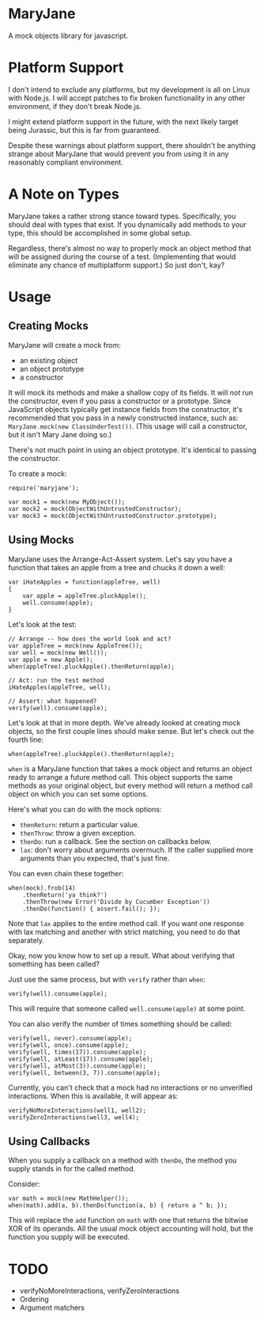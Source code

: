 MaryJane
========
A mock objects library for javascript.

Platform Support
================
I don't intend to exclude any platforms, but my development is all on Linux with Node.js. I will accept patches to fix broken functionality in any other environment, if they don't break Node.js.

I might extend platform support in the future, with the next likely target being Jurassic, but this is far from guaranteed.

Despite these warnings about platform support, there shouldn't be anything strange about MaryJane that would prevent you from using it in any reasonably compliant environment.

A Note on Types
===============
MaryJane takes a rather strong stance toward types. Specifically, you should deal with types that exist. If you dynamically add methods to your type, this should be accomplished in some global setup.

Regardless, there's almost no way to properly mock an object method that will be assigned during the course of a test. (Implementing that would eliminate any chance of multiplatform support.) So just don't, kay?

Usage
=====

Creating Mocks
--------------
MaryJane will create a mock from:

 * an existing object
 * an object prototype
 * a constructor

It will mock its methods and make a shallow copy of its fields. It will *not* run the constructor, even if you pass a constructor or a prototype. Since JavaScript objects typically get instance fields from the constructor, it's recommended that you pass in a newly constructed instance, such as: `MaryJane.mock(new ClassUnderTest())`. (This usage will call a constructor, but it isn't Mary Jane doing so.)

There's not much point in using an object prototype. It's identical to passing the constructor.

To create a mock:

	require('maryjane');

	var mock1 = mock(new MyObject());
	var mock2 = mock(ObjectWithUntrustedConstructor);
	var mock3 = mock(ObjectWithUntrustedConstructor.prototype);

Using Mocks
-----------
MaryJane uses the Arrange-Act-Assert system. Let's say you have a function that takes an apple from a tree and chucks it down a well:

	var iHateApples = function(appleTree, well)
	{
		var apple = appleTree.pluckApple();
		well.consume(apple);
	}

Let's look at the test:

	// Arrange -- how does the world look and act?
	var appleTree = mock(new AppleTree());
	var well = mock(new Well());
	var apple = new Apple();
	when(appleTree).pluckApple().thenReturn(apple);

	// Act: run the test method
	iHateApples(appleTree, well);

	// Assert: what happened?
	verify(well).consume(apple);


Let's look at that in more depth. We've already looked at creating mock objects, so the first couple lines should make sense. But let's check out the fourth line:

	when(appleTree).pluckApple().thenReturn(apple);

`when` is a MaryJane function that takes a mock object and returns an object ready to arrange a future method call. This object supports the same methods as your original object, but every method will return a method call object on which you can set some options.

Here's what you can do with the mock options:

 * `thenReturn`: return a particular value.
 * `thenThrow`: throw a given exception.
 * `thenDo`: run a callback. See the section on callbacks below.
 * `lax`: don't worry about arguments overmuch. If the caller supplied more arguments than you expected, that's just fine.

You can even chain these together:

	when(mock).frob(14)
		.thenReturn('ya think?')
		.thenThrow(new Error('Divide by Cucumber Exception'))
		.thenDo(function() { assert.fail(); });

Note that `lax` applies to the entire method call. If you want one response with lax matching and another with strict matching, you need to do that separately.

Okay, now you know how to set up a result. What about verifying that something has been called?

Just use the same process, but with `verify` rather than `when`:

	verify(well).consume(apple);

This will require that someone called `well.consume(apple)` at some point.

You can also verify the number of times something should be called:

	verify(well, never).consume(apple);
	verify(well, once).consume(apple);
	verify(well, times(17)).consume(apple);
	verify(well, atLeast(17)).consume(apple);
	verify(well, atMost(3)).consume(apple);
	verify(well, between(3, 7)).consume(apple);

Currently, you can't check that a mock had no interactions or no unverified interactions. When this is available, it will appear as:

	verifyNoMoreInteractions(well1, well2);
	verifyZeroInteractions(well3, well4);

Using Callbacks
---------------
When you supply a callback on a method with `thenDo`, the method you supply stands in for the called method.

Consider:

	var math = mock(new MathHelper());
	when(math).add(a, b).thenDo(function(a, b) { return a ^ b; });

This will replace the `add` function on `math` with one that returns the bitwise XOR of its operands. All the usual mock object accounting will hold, but the function you supply will be executed.

TODO
====
 * verifyNoMoreInteractions, verifyZeroInteractions
 * Ordering
 * Argument matchers
